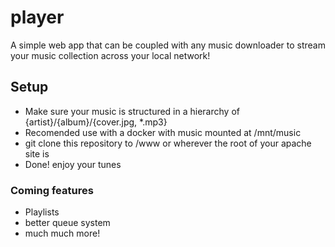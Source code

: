 # player

A simple web app that can be coupled with any music downloader to stream your music collection across your local network!

## Setup

 - Make sure your music is structured in a hierarchy of {artist}/{album}/{cover.jpg, *.mp3}
 - Recomended use with a docker with music mounted at /mnt/music
 - git clone this repository to /www or wherever the root of your apache site is
 - Done! enjoy your tunes
 
### Coming features 

 - Playlists 
 - better queue system
 - much much more!
